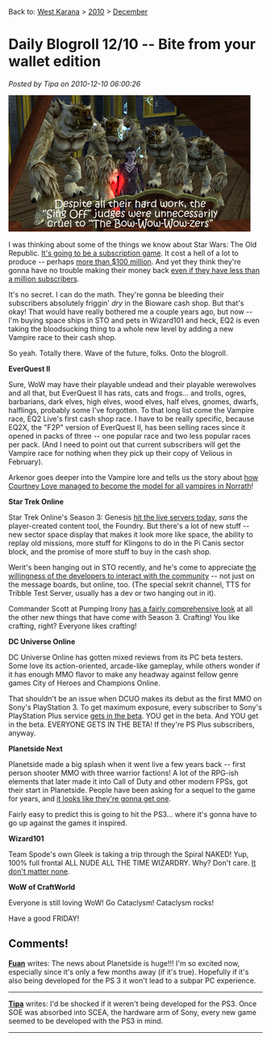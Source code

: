 Back to: [West Karana](/posts/westkarana.md) > [2010](/posts/2010/westkarana.md) > [December](./westkarana.md)
# Daily Blogroll 12/10 -- Bite from your wallet edition

*Posted by Tipa on 2010-12-10 06:00:26*

![](../../../uploads/2010/12/EverQuest2-2010-12-09-20-24-37-78.jpg "In my Mistmoore Crag Estate")

I was thinking about some of the things we know about Star Wars: The Old Republic. [It's going to be a subscription game](http://darthhater.com/2010/12/07/ea-at-ubs-media-and-communications-conference). It cost a hell of a lot to produce -- perhaps [more than $100 million](http://www.eurogamer.net/articles/swtor-is-eas-largest-ever-project). And yet they think they're gonna have no trouble making their money back [even if they have less than a million subscribers](http://www.escapistmagazine.com/news/view/105946-EA-Old-Republic-Doesnt-Need-a-Million-Subscribers).

It's no secret. I can do the math. They're gonna be bleeding their subscribers absolutely friggin' *dry* in the Bioware cash shop. But that's okay! That would have really bothered me a couple years ago, but now -- I'm buying space ships in STO and pets in Wizard101 and heck, EQ2 is even taking the bloodsucking thing to a whole new level by adding a new Vampire race to their cash shop.

So yeah. Totally there. Wave of the future, folks. Onto the blogroll.


**EverQuest II**

Sure, WoW may have their playable undead and their playable werewolves and all that, but EverQuest II has rats, cats and frogs... and trolls, ogres, barbarians, dark elves, high elves, wood elves, half elves, gnomes, dwarfs, halflings, probably some I've forgotten. To that long list come the Vampire race, EQ2 Live's first cash shop race. I have to be really specific, because EQ2X, the "F2P" version of EverQuest II, has been selling races since it opened in packs of three -- one popular race and two less popular races per pack. (And I need to point out that current subscribers will get the Vampire race for nothing when they pick up their copy of Velious in February).

Arkenor goes deeper into the Vampire lore and tells us the story about [how Courtney Love managed to become the model for all vampires in Norrath](http://www.arksark.org/blog/4344/eq2-new-information-of-the-freeblood-vampire-race/)!

**Star Trek Online**

Star Trek Online's Season 3: Genesis [hit the live servers today](http://www.startrekonline.com/season_three), *sans* the player-created content tool, the Foundry. But there's a lot of new stuff -- new sector space display that makes it look more like space, the ability to replay old missions, more stuff for Klingons to do in the Pi Canis sector block, and the promise of more stuff to buy in the cash shop.

Werit's been hanging out in STO recently, and he's come to appreciate [the willingness of the developers to interact with the community](http://www.weritsblog.com/2010/12/developer-communication.html) -- not just on the message boards, but online, too. (The special sekrit channel, TTS for Tribble Test Server, usually has a dev or two hanging out in it).

Commander Scott at Pumping Irony [has a fairly comprehensive look](http://pumpingirony.net/2010/12/09/sto-season-3-and-beyond/) at all the other new things that have come with Season 3. Crafting! You like crafting, right? Everyone likes crafting!

**DC Universe Online**

DC Universe Online has gotten mixed reviews from its PC beta testers. Some love its action-oriented, arcade-like gameplay, while others wonder if it has enough MMO flavor to make any headway against fellow genre games City of Heroes and Champions Online.

That shouldn't be an issue when DCUO makes its debut as the first MMO on Sony's PlayStation 3. To get maximum exposure, every subscriber to Sony's PlayStation Plus service [gets in the beta](http://www.1up.com/news/dc-universe-online-beta-coming-ps-plus-subscribers). YOU get in the beta. And YOU get in the beta. EVERYONE GETS IN THE BETA! If they're PS Plus subscribers, anyway.

**Planetside Next**

Planetside made a big splash when it went live a few years back -- first person shooter MMO with three warrior factions! A lot of the RPG-ish elements that later made it into Call of Duty and other modern FPSs, got their start in Planetside. People have been asking for a sequel to the game for years, and [it looks like they're gonna get one](http://www.escapistmagazine.com/news/view/105953-Sony-Online-Strongly-Hints-Planetside-Sequel-Coming-This-Spring). 

Fairly easy to predict this is going to hit the PS3... where it's gonna have to go up against the games it inspired.

**Wizard101**

Team Spode's own Gleek is taking a trip through the Spiral NAKED! Yup, 100% full frontal ALL NUDE ALL THE TIME WIZARDRY. Why? Don't care. [It don't matter none](http://thefriendlynecromancer.blogspot.com/2010/12/level-10-angus-dont-care-none.html).

**WoW of CraftWorld**

Everyone is still loving WoW! Go Cataclysm! Cataclysm rocks!

Have a good FRIDAY!

## Comments!

**[Fuan](http://Yourwebsite)** writes: The news about Planetside is huge!!! I'm so excited now, especially since it's only a few months away (if it's true). Hopefully if it's also being developed for the PS 3 it won't lead to a subpar PC experience.

---

**[Tipa](https://chasingdings.com)** writes: I'd be shocked if it weren't being developed for the PS3. Once SOE was absorbed into SCEA, the hardware arm of Sony, every new game seemed to be developed with the PS3 in mind.

---

